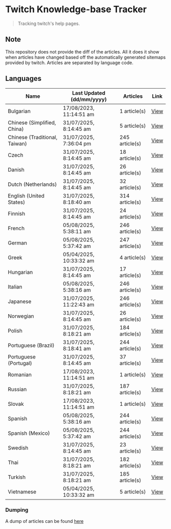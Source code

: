 # Twitch Knowledge-base Tracker
> Tracking twitch's help pages. 

## Note
This repository does not provide the diff of the articles. All it does it show when articles have changed based
off the automatically generated sitemaps provided by twitch. Articles are separated by language code.

## Languages

| Name                          | Last Updated (dd/mm/yyyy) | Articles       | Link                   |
|-------------------------------|---------------------------|----------------|------------------------|
| Bulgarian                     | 17/08/2023, 11:14:51 am   | 1 article(s)   | [View](docs/bg.md)     |
| Chinese (Simplified, China)   | 31/07/2025, 8:14:45 am    | 5 article(s)   | [View](docs/zh_CN.md)  |
| Chinese (Traditional, Taiwan) | 31/07/2025, 7:36:04 pm    | 245 article(s) | [View](docs/zh_TW.md)  |
| Czech                         | 31/07/2025, 8:14:45 am    | 18 article(s)  | [View](docs/cs.md)     |
| Danish                        | 31/07/2025, 8:14:45 am    | 26 article(s)  | [View](docs/da.md)     |
| Dutch (Netherlands)           | 31/07/2025, 8:14:45 am    | 32 article(s)  | [View](docs/nl_NL.md)  |
| English (United States)       | 31/07/2025, 8:18:40 am    | 314 article(s) | [View](docs/en_US.md)  |
| Finnish                       | 31/07/2025, 8:14:45 am    | 24 article(s)  | [View](docs/fi.md)     |
| French                        | 05/08/2025, 5:38:11 am    | 246 article(s) | [View](docs/fr.md)     |
| German                        | 05/08/2025, 5:37:42 am    | 247 article(s) | [View](docs/de.md)     |
| Greek                         | 05/04/2025, 10:33:32 am   | 4 article(s)   | [View](docs/el.md)     |
| Hungarian                     | 31/07/2025, 8:14:45 am    | 17 article(s)  | [View](docs/hu.md)     |
| Italian                       | 05/08/2025, 5:38:16 am    | 246 article(s) | [View](docs/it.md)     |
| Japanese                      | 31/07/2025, 11:22:43 am   | 246 article(s) | [View](docs/ja.md)     |
| Norwegian                     | 31/07/2025, 8:14:45 am    | 26 article(s)  | [View](docs/no.md)     |
| Polish                        | 31/07/2025, 8:18:21 am    | 184 article(s) | [View](docs/pl.md)     |
| Portuguese (Brazil)           | 31/07/2025, 8:18:41 am    | 244 article(s) | [View](docs/pt_BR.md)  |
| Portuguese (Portugal)         | 31/07/2025, 8:14:45 am    | 37 article(s)  | [View](docs/pt_PT.md)  |
| Romanian                      | 17/08/2023, 11:14:51 am   | 1 article(s)   | [View](docs/ro.md)     |
| Russian                       | 31/07/2025, 8:18:21 am    | 187 article(s) | [View](docs/ru.md)     |
| Slovak                        | 17/08/2023, 11:14:51 am   | 1 article(s)   | [View](docs/sk.md)     |
| Spanish                       | 05/08/2025, 5:38:16 am    | 244 article(s) | [View](docs/es.md)     |
| Spanish (Mexico)              | 05/08/2025, 5:37:42 am    | 244 article(s) | [View](docs/es_MX.md)  |
| Swedish                       | 31/07/2025, 8:14:45 am    | 23 article(s)  | [View](docs/sv.md)     |
| Thai                          | 31/07/2025, 8:18:21 am    | 182 article(s) | [View](docs/th.md)     |
| Turkish                       | 31/07/2025, 8:18:21 am    | 185 article(s) | [View](docs/tr.md)     |
| Vietnamese                    | 05/04/2025, 10:33:32 am   | 5 article(s)   | [View](docs/vi.md)     |

### Dumping
A dump of articles can be found [here](docs/RAW.md)